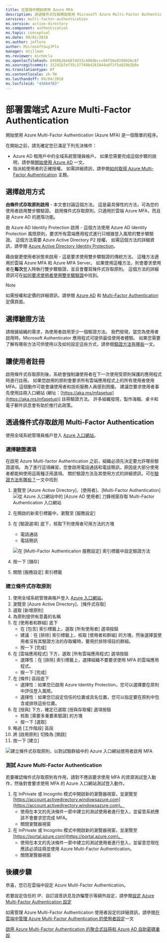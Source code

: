 ```yaml
---
title: 在雲端中開始使用 Azure MFA
description: 透過條件式存取開始使用 Microsoft Azure Multi-Factor Authentication
services: multi-factor-authentication
ms.service: active-directory
ms.component: authentication
ms.topic: conceptual
ms.date: 09/01/2018
ms.author: joflore
author: MicrosoftGuyJFlo
manager: mtillman
ms.reviewer: michmcla
ms.openlocfilehash: 0408b26e687dd31c408dbccc68f56e8198016c8f
ms.sourcegitcommit: 31241b7ef35c37749b4261644adf1f5a029b2b8e
ms.translationtype: HT
ms.contentlocale: zh-TW
ms.lasthandoff: 09/04/2018
ms.locfileid: "43664783"
---
```

# <a name="deploy-cloud-based-azure-multi-factor-authentication"></a>部署雲端式 Azure Multi-Factor Authentication

開始使用 Azure Multi-Factor Authentication (Azure MFA) 是一個簡單的程序。

在開始之前，請先確定您已滿足下列先決條件：

* Azure AD 租用戶中的全域系統管理員帳戶。 如果您需要完成這個步驟的說明，請參閱[開始使用 Azure AD](../get-started-azure-ad.md) 一文。
* 指派給使用者的正確授權。 如需詳細資訊，請參閱[如何取得 Azure Multi-Factor Authentication](concept-mfa-licensing.md) 主題。

## <a name="choose-how-to-enable"></a>選擇啟用方式

**由條件式存取原則啟用** - 本文會討論這個方法。 這是最具彈性的方法，可為您的使用者啟用雙步驟驗證。 啟用條件式存取原則，只適用於雲端 Azure MFA，而且是 Azure AD 的進階功能。

由 Azure AD Identity Protection 啟用 - 這個方法使用 Azure AD Identity Protection 風險原則，要求所有雲端應用程式進行只根據登入風險的雙步驟驗證。 這個方法需要 Azure Active Directory P2 授權。 如需這個方法的詳細資訊，請參閱 [Azure Active Directory Identity Protection](../identity-protection/overview.md#risky-sign-ins)。

藉由變更使用者狀態來啟用 - 這是要求使用雙步驟驗證的傳統方法。 這種方法適用於雲端 Azure MFA 和 Azure MFA Server。 如果使用這種方法，則會要求使用者在**每次**登入時執行雙步驟驗證，並且會覆寫條件式存取原則。 這個方法的詳細資訊可在[如何要求使用者使用雙步驟驗證](howto-mfa-userstates.md)中找到。

> [!Note]
> 如需授權和定價的詳細資訊，請參閱 [Azure AD](https://azure.microsoft.com/pricing/details/active-directory/
) 和 [Multi-Factor Authentication](https://azure.microsoft.com/pricing/details/multi-factor-authentication/) 定價頁面。

## <a name="choose-authentication-methods"></a>選擇驗證方法

請根據組織的需求，為使用者啟用至少一個驗證方法。 我們發現，當您為使用者啟用時，Microsoft Authenticator 應用程式可提供最佳使用者體驗。 如果您需要了解有哪些方法可供使用以及如何設定這些方式，請參閱[驗證方法有哪些](concept-authentication-methods.md)一文。

## <a name="get-users-to-enroll"></a>讓使用者註冊

啟用條件式存取原則後，系統會強制讓使用者在下一次使用受原則保護的應用程式時進行註冊。 如果您啟用的原則會要求所有雲端應用程式上的所有使用者使用 MFA，這個動作可能會讓使用者和技術服務人員感到困擾。 建議您要求使用者事先使用註冊入口網站 (網址：[https://aka.ms/mfasetup](https://aka.ms/mfasetup)) 註冊驗證方法。 許多組織發現，製作海報、桌卡和電子郵件訊息會有助於推行此政策。

## <a name="enable-multi-factor-authentication-with-conditional-access"></a>透過條件式存取啟用 Multi-Factor Authentication

使用全域系統管理員帳戶登入 [Azure 入口網站](https://portal.azure.com)。

### <a name="choose-verification-options"></a>選擇驗證選項

在啟用 Azure Multi-factor Authentication 之前，組織必須先決定要允許哪些驗證選項。 為了進行這項練習，您會啟用電話通話和電話簡訊，原因是大部分使用者都能夠使用這兩種泛用選項。 關於驗證方法及其使用方式的詳細資訊，可在[驗證方法有哪些？](concept-authentication-methods.md)一文中找到

1. 瀏覽至 [Azure Active Directory]、[使用者]、[Multi-Factor Authentication]
   ![從 Azure 入口網站中的 [Azure AD 使用者] 刀鋒視窗存取 Multi-Factor Authentication 入口網站](media/howto-mfa-getstarted/users-mfa.png) 
2. 在開啟的新索引標籤中，瀏覽至 [服務設定]
3. 在 [驗證選項] 底下，核取下列使用者可用方法的方塊
   * 電話通話
   * 電話簡訊

   ![在 [Multi-Factor Authentication 服務設定] 索引標籤中設定驗證方法](media/howto-mfa-getstarted/mfa-servicesettings-verificationoptions.png)

4. 按一下 [儲存] 
5. 關閉 [服務設定] 索引標籤

### <a name="create-conditional-access-policy"></a>建立條件式存取原則

1. 使用全域系統管理員帳戶登入 [Azure 入口網站](https://portal.azure.com)。
1. 瀏覽至 [Azure Active Directory]、[條件式存取]
1. 選取 [新增原則]
1. 為原則提供有意義的名稱
1. 在 [使用者和群組] 底下
   * 在 [包含] 索引標籤上，選取 [所有使用者] 選項按鈕
   * 建議︰在 [排除] 索引標籤上，核取 [使用者和群組] 的方塊，然後選擇當使用者沒有其驗證方法的存取權時，要用於排除項目的群組。
   * 按一下 [完成]
1. 在 [雲端應用程式] 下方，選取 [所有雲端應用程式] 選項按鈕
   * 選擇性：在 [排除] 索引標籤上，選擇組織不要要求使用 MFA 的雲端應用程式。
   * 按一下 [完成]
1. 在 [條件] 區段底下
   * 選擇性：如果您已啟用 Azure Identity Protection，您可以選擇要在原則中評估登入風險。
   * 選擇性：如果您已設定信任的位置或具名位置，您可以指定要在原則中包含或排除這些位置。
1. 在 [授與] 下方，確定已選取 [授與存取權] 選項按鈕
    * 核取 [需要多重要素驗證] 的方塊
    * 按一下 [選取]
1. 略過 [工作階段] 區段
1. 將 [啟用原則] 切換為 [開啟]
1. 按一下 [建立] 

![建立條件式存取原則，以對試驗群組中的 Azure 入口網站使用者啟用 MFA](media/howto-mfa-getstarted/conditionalaccess-newpolicy.png)

### <a name="test-azure-multi-factor-authentication"></a>測試 Azure Multi-Factor Authentication

若要確認條件式存取原則有作用，請對不應該要求使用 MFA 的資源測試登入動作，然後對會要求使用 MFA 的 Azure 入口網站測試登入動作。

1. 在 InPrivate 或 Incognito 模式中開啟新的瀏覽器視窗，並瀏覽至 [https://account.activedirectory.windowsazure.com](https://account.activedirectory.windowsazure.com)。
   * 使用在本文的先決條件一節中建立的測試使用者進行登入，並留意系統應該不會要求您完成 MFA。
   * 關閉瀏覽器視窗
2. 在 InPrivate 或 Incognito 模式中開啟新的瀏覽器視窗，並瀏覽至 [https://portal.azure.com](https://portal.azure.com)。
   * 使用在本文的先決條件一節中建立的測試使用者進行登入，並留意您現在應該必須註冊並使用 Azure Multi-Factor Authentication。
   * 關閉瀏覽器視窗

## <a name="next-steps"></a>後續步驟

恭喜，您已在雲端中設定 Azure Multi-Factor Authentication。

若要設定信任的 IP、自訂語音訊息及詐騙警示等額外設定，請參閱[設定 Azure Multi-Factor Authentication 設定](howto-mfa-mfasettings.md)

如需管理 Azure Multi-Factor Authentication 使用者設定的詳細資訊，請參閱[在雲端中管理 Azure Multi-Factor Authentication 的使用者設定](howto-mfa-userdevicesettings.md)一文

[啟用 Azure Multi-Factor Authentication 的聚合式註冊和 Azure AD 自助密碼重設](concept-registration-mfa-sspr-converged.md)
